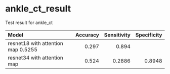 # ankle_ct_result
Test result for ankle_ct

| Model                       |   Accuracy |   Sensitivity |   Specificity |
|:----------------------------|-----------:|--------------:|--------------:|
| resnet18 with attention map      0.5255 |        0.297  |        0.894  |
| resnet34 with attention map |     0.524  |        0.2886 |        0.8948 |

